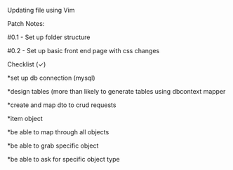 Updating file using Vim

Patch Notes:

#0.1 - Set up folder structure

#0.2 - Set up basic front end page with css changes

  Checklist (✓)

  *set up db connection (mysql)

  *design tables (more than likely to generate tables using dbcontext mapper

  *create and map dto to crud requests

  *item object

  *be able to map through all objects

  *be able to grab specific object

  *be able to ask for specific object type



